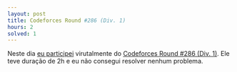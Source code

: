 ```yaml
---
layout: post
title: Codeforces Round #286 (Div. 1)
hours: 2
solved: 1
---
```


Neste dia [eu participei](http://codeforces.com/contest/506/standings/participant/7714226#p7714226) virutalmente do [Codeforces Round #286 (Div. 1)](http://codeforces.com/contest/506). Ele teve duração de 2h e eu não consegui resolver nenhum problema.
